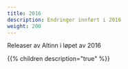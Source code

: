 ```yaml
---
title: 2016
description: Endringer innført i 2016
weight: 200
---
```


Releaser av Altinn i løpet av 2016

{{% children description="true" %}}
